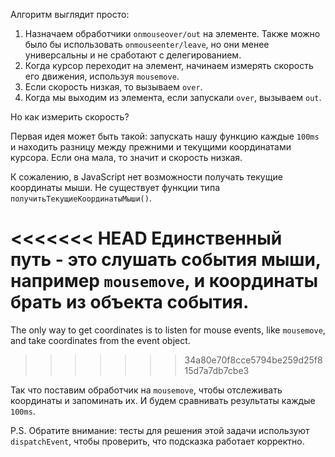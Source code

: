 
Алгоритм выглядит просто:
1. Назначаем обработчики `onmouseover/out` на элементе. Также можно было бы использовать `onmouseenter/leave`, но они менее универсальны и не сработают с делегированием.
2. Когда курсор переходит на элемент, начинаем измерять скорость его движения, используя `mousemove`.
3. Если скорость низкая, то вызываем `over`.
4. Когда мы выходим из элемента, если запускали `over`, вызываем `out`.

Но как измерить скорость?

Первая идея может быть такой: запускать нашу функцию каждые `100ms` и находить разницу между прежними и текущими координатами курсора. Если она мала, то значит и скорость низкая.

К сожалению, в JavaScript нет возможности получать текущие координаты мыши. Не существует функции типа `получитьТекущиеКоординатыМыши()`.

<<<<<<< HEAD
Единственный путь - это слушать события мыши, например `mousemove`, и координаты брать из объекта события.
=======
The only way to get coordinates is to listen for mouse events, like `mousemove`, and take coordinates from the event object.
>>>>>>> 34a80e70f8cce5794be259d25f815d7a7db7cbe3

Так что поставим обработчик на `mousemove`, чтобы отслеживать координаты и запоминать их. И будем сравнивать результаты каждые `100ms`.

P.S. Обратите внимание: тесты для решения этой задачи используют `dispatchEvent`, чтобы проверить, что подсказка работает корректно.
